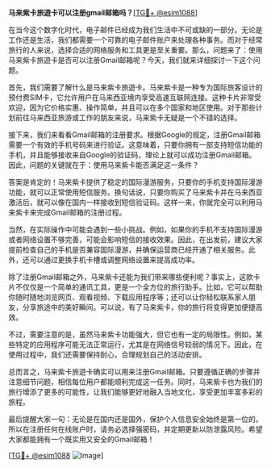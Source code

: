 **马来紫卡旅遊卡可以注册gmail邮箱吗？**[[TG💪+ @esim1088](https://t.me/s/esim1088)]

在当今这个数字化时代，电子邮件已经成为我们生活中不可或缺的一部分。无论是工作还是生活，我们都需要一个可靠的电子邮件账户来处理各种事务。而对于经常旅行的人来说，选择合适的网络服务和工具更是至关重要。那么，问题来了：使用马来紫卡旅遊卡是否可以注册Gmail邮箱呢？今天，我们就来详细探讨一下这个问题。

首先，我们需要了解什么是马来紫卡旅遊卡。马来紫卡是一种专为国际旅客设计的预付费SIM卡，它允许用户在马来西亚境内享受高速互联网连接。这种卡片非常受欢迎，因为它价格实惠、操作简单，并且可以在多个国家和地区使用。对于那些计划前往马来西亚旅游或工作的朋友来说，马来紫卡无疑是一个不错的选择。

接下来，我们来看看Gmail邮箱的注册要求。根据Google的规定，注册Gmail邮箱需要一个有效的手机号码来进行验证。这意味着，只要你拥有一部支持短信功能的手机，并且能够接收来自Google的验证码，理论上就可以成功注册Gmail邮箱。因此，问题的关键就在于：使用马来紫卡能否满足这一条件？

答案是肯定的！马来紫卡提供了稳定的国际漫游服务，只要你的手机支持国际漫游功能，就可以正常使用短信服务。换句话说，只要你购买了马来紫卡并在马来西亚激活后，就可以像在国内一样接收到短信验证码。这样一来，你就完全可以利用马来紫卡来完成Gmail邮箱的注册过程。

当然，在实际操作中可能会遇到一些小挑战。例如，如果你的手机不支持国际漫游或者网络设置不够完善，可能会影响短信的接收效果。因此，在出发前，建议大家提前检查自己的手机是否兼容国际漫游，并确保运营商已经开通了相关服务。此外，还可以通过更换手机卡槽或调整网络设置来提高成功率。

除了注册Gmail邮箱之外，马来紫卡还能为我们带来哪些便利呢？事实上，这款卡片不仅仅是一个简单的通讯工具，更是一个全方位的旅行助手。比如，它可以帮助你随时随地浏览网页、观看视频、下载应用程序等；还可以让你轻松联系家人朋友，分享旅途中的美好瞬间。可以说，有了马来紫卡，你的旅行将变得更加便捷高效。

不过，需要注意的是，虽然马来紫卡功能强大，但它也有一定的局限性。例如，某些特定的应用程序可能无法正常运行，尤其是在网络信号较弱的情况下。因此，在使用过程中，我们还需要保持耐心，合理规划自己的活动安排。

总而言之，马来紫卡旅遊卡确实可以用来注册Gmail邮箱。只要遵循正确的步骤并注意细节问题，相信每位用户都能顺利完成这一任务。同时，马来紫卡也为我们的旅行增添了更多的可能性，让我们能够更好地融入当地文化，享受更加丰富多彩的旅程。

最后提醒大家一句：无论是在国内还是国外，保护个人信息安全始终是第一位的。所以在注册任何在线账户时，请务必选择强密码，并定期更新以防泄露风险。希望大家都能拥有一个既实用又安全的Gmail邮箱！

[[TG💪+ @esim1088](https://t.me/s/esim1088) ![Image](https://i.postimg.cc/4NQfJmqS/Snipaste-2025-05-13-00-14-12.png)]